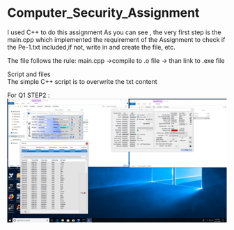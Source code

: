 # Computer_Security_Assignment
I used C++ to do this assignment
As you can see , the very first step is the main.cpp which implemented the requirement of the Assignment to check if the Pe-1.txt included,if not, write in and create the file, etc.

The file follows the rule:
  main.cpp ->compile to .o file -> than link to .exe file

Script and files  
The simple C++ script is to overwrite the txt content

For Q1 STEP2 : 
![](https://github.com/AllenPu/Computer_Security_Assignment/blob/master/Screenshot%20(4).png)
